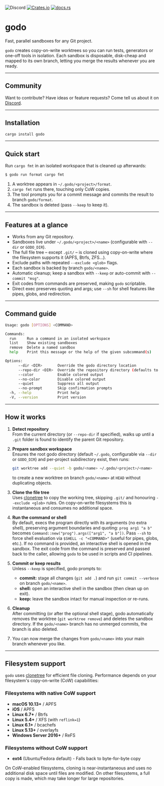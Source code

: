 ![Discord](https://img.shields.io/discord/1381424110831145070?style=flat-square&logo=rust&link=https%3A%2F%2Fdiscord.gg%2FfHmRmuBDxF)
[![Crates.io](https://img.shields.io/crates/v/godo)](https://crates.io/crates/godo)
[![docs.rs](https://img.shields.io/docsrs/godo)](https://docs.rs/godo)


# godo

Fast, parallel sandboxes for any Git project.

`godo` creates copy-on-write worktrees so you can run tests, generators or
one-off tools in isolation. Each sandbox is disposable, disk-cheap and mapped
to its own branch, letting you merge the results whenever you are ready.

---

## Community

Want to contribute? Have ideas or feature requests? Come tell us about it on
[Discord](https://discord.gg/fHmRmuBDxF). 


---

## Installation

```bash
cargo install godo
```

---

## Quick start

Run `cargo fmt` in an isolated workspace that is cleaned up afterwards:

```bash
$ godo run format cargo fmt
```

1. A worktree appears in `~/.godo/<project>/format`.
2. `cargo fmt` runs there, touching only CoW copies.
3. The tool prompts you for a commit message and commits the result to branch `godo/format`.
4. The sandbox is deleted (pass `--keep` to keep it).

---

## Features at a glance

* Works from any Git repository.
* Sandboxes live under `~/.godo/<project>/<name>` (configurable with `--dir` or `GODO_DIR`).
* The full file tree – except `.git/` – is cloned using copy-on-write where the
  filesystem supports it (APFS, Btrfs, ZFS…).
* Exclude paths with repeated `--exclude <glob>` flags.
* Each sandbox is backed by branch `godo/<name>`.
* Automatic cleanup; keep a sandbox with `--keep` or auto-commit with
  `--commit "msg"`.
* Exit codes from commands are preserved, making `godo` scriptable.
* Direct exec preserves quoting and args; use `--sh` for shell features
  like pipes, globs, and redirection.

---

## Command guide

```bash
Usage: godo [OPTIONS] <COMMAND>

Commands:
  run     Run a command in an isolated workspace
  list    Show existing sandboxes
  remove  Delete a named sandbox
  help    Print this message or the help of the given subcommand(s)

Options:
      --dir <DIR>       Override the godo directory location
      --repo-dir <DIR>  Override the repository directory (defaults to current git project)
      --color           Enable colored output
      --no-color        Disable colored output
      --quiet           Suppress all output
      --no-prompt       Skip confirmation prompts
  -h, --help            Print help
  -V, --version         Print version
```

---

## How it works

1. **Detect repository**  
   From the current directory (or `--repo-dir` if specified), walks up until a
   `.git` folder is found to identify the parent Git repository.

2. **Prepare sandbox workspace**  
   Ensures the root godo directory (default `~/.godo`, configurable via `--dir`
   or `GODO_DIR`) and per-project subdirectory exist, then runs:

   ```bash
   git worktree add --quiet -b godo/<name> ~/.godo/<project>/<name>
   ```

   to create a new worktree on branch `godo/<name>` at `HEAD` without duplicating
   objects.

3. **Clone the file tree**  
   Uses [clonetree](https://github.com/cortesi/clonetree) to copy the working
   tree, skipping `.git/` and honouring `--exclude <glob>` rules. On
   copy-on-write filesystems this is instantaneous and consumes no
   additional space.

4. **Run the command or shell**  
   By default, execs the program directly with its arguments (no extra shell),
   preserving argument boundaries and quoting: `prog arg1 "a b"` becomes
   `Command::new("prog").args(["arg1", "a b"])`. Pass `--sh` to force shell
   evaluation via `$SHELL -c "<COMMAND>"` (useful for pipes, globs, etc.). If no
   command is provided, an interactive shell is opened in the sandbox. The exit
   code from the command is preserved and passed back to the caller, allowing
   `godo` to be used in scripts and CI pipelines.

5. **Commit or keep results**  
   Unless `--keep` is specified, godo prompts to:

   - **commit:** stage all changes (`git add .`) and run `git commit --verbose`
     on branch `godo/<name>`.
   - **shell:** open an interactive shell in the sandbox (then clean up on exit).
   - **keep:** leave the sandbox intact for manual inspection or re-runs.

6. **Cleanup**  
   After committing (or after the optional shell stage), godo automatically
   removes the worktree (`git worktree remove`) and deletes the sandbox directory.
   If the `godo/<name>` branch has no unmerged commits, the branch is also
   deleted.

7. You can now merge the changes from `godo/<name>` into your main branch
   whenever you like.

---

## Filesystem support

`godo` uses [clonetree](https://github.com/cortesi/clonetree) for efficient
file cloning. Performance depends on your filesystem's copy-on-write (CoW)
capabilities:

### Filesystems with native CoW support

- **macOS 10.13+** / APFS
- **iOS** / APFS
- **Linux 6.7+** / Btrfs
- **Linux 5.4+** / XFS (with `reflink=1`)
- **Linux 6.1+** / bcachefs
- **Linux 5.13+** / overlayfs
- **Windows Server 2016+** / ReFS

### Filesystems without CoW support

- **ext4** (Ubuntu/Fedora default) - Falls back to byte-for-byte copy

On CoW-enabled filesystems, cloning is near-instantaneous and uses no
additional disk space until files are modified. On other filesystems, a full
copy is made, which may take longer for large repositories.
